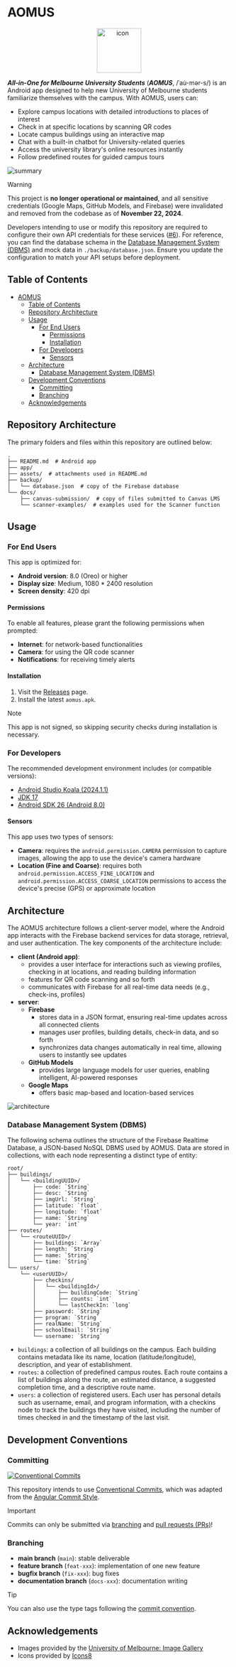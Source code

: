 # AOMUS

<!-- Display the app icon -->
<p align="center">
  <img src="./assets/icon.png" alt="icon" width="100"/>
</p>

_**All-in-One for Melbourne University Students**_ (_**AOMUS**_, /ˈau̇-mər-s/) is an Android app designed to help new University of Melbourne students familiarize themselves with the campus. With AOMUS, users can:

- Explore campus locations with detailed introductions to places of interest
- Check in at specific locations by scanning QR codes
- Locate campus buildings using an interactive map
- Chat with a built-in chatbot for University-related queries
- Access the university library's online resources instantly
- Follow predefined routes for guided campus tours

![summary](./assets/summary.jpeg)

> [!WARNING]
> This project is **no longer operational or maintained**, and all sensitive credentials (Google Maps, GitHub Models, and Firebase) were invalidated and removed from the codebase as of **November 22, 2024**.
>
> Developers intending to use or modify this repository are required to configure their own API credentials for these services ([#6](https://github.com/wille-wang/aomus/issues/6)). For reference, you can find the database schema in the [Database Management System (DBMS)](#database-management-system-dbms) and mock data in `./backup/database.json`. Ensure you update the configuration to match your API setups before deployment.

## Table of Contents

- [AOMUS](#aomus)
  - [Table of Contents](#table-of-contents)
  - [Repository Architecture](#repository-architecture)
  - [Usage](#usage)
    - [For End Users](#for-end-users)
      - [Permissions](#permissions)
      - [Installation](#installation)
    - [For Developers](#for-developers)
      - [Sensors](#sensors)
  - [Architecture](#architecture)
    - [Database Management System (DBMS)](#database-management-system-dbms)
  - [Development Conventions](#development-conventions)
    - [Committing](#committing)
    - [Branching](#branching)
  - [Acknowledgements](#acknowledgements)

## Repository Architecture

The primary folders and files within this repository are outlined below:

```plaintext
.
├── README.md  # Android app
├── app/
├── assets/  # attachments used in README.md
├── backup/
│   └── database.json  # copy of the Firebase database
└── docs/
    ├── canvas-submission/  # copy of files submitted to Canvas LMS
    └── scanner-examples/  # examples used for the Scanner function
```

## Usage

### For End Users

This app is optimized for:

- **Android version**: 8.0 (Oreo) or higher
- **Display size**: Medium, 1080 \* 2400 resolution
- **Screen density**: 420 dpi

#### Permissions

To enable all features, please grant the following permissions when prompted:

- **Internet**: for network-based functionalities
- **Camera**: for using the QR code scanner
- **Notifications**: for receiving timely alerts

#### Installation

1. Visit the [Releases](https://github.com/wille-wang/aomus/releases/) page.
2. Install the latest `aomus.apk`.

> [!NOTE]
>
> This app is not signed, so skipping security checks during installation is necessary.

### For Developers

The recommended development environment includes (or compatible versions):

- [Android Studio Koala (2024.1.1)](https://developer.android.com/studio/)
- [JDK 17](https://www.oracle.com/java/technologies/downloads/)
- [Android SDK 26 (Android 8.0)](https://developer.android.com/tools/releases/platforms)

#### Sensors

This app uses two types of sensors:

- **Camera**: requires the `android.permission.CAMERA` permission to capture images, allowing the app to use the device's camera hardware
- **Location (Fine and Coarse)**: requires both `android.permission.ACCESS_FINE_LOCATION` and `android.permission.ACCESS_COARSE_LOCATION` permissions to access the device's precise (GPS) or approximate location

## Architecture

The AOMUS architecture follows a client-server model, where the Android app interacts with the Firebase backend services for data storage, retrieval, and user authentication. The key components of the architecture include:

- **client (Android app)**:
  - provides a user interface for interactions such as viewing profiles, checking in at locations, and reading building information
  - features for QR code scanning and so forth
  - communicates with Firebase for all real-time data needs (e.g., check-ins, profiles)
- **server**:
  - **Firebase**
    - stores data in a JSON format, ensuring real-time updates across all connected clients
    - manages user profiles, building details, check-in data, and so forth
    - synchronizes data changes automatically in real time, allowing users to instantly see updates
  - **GitHub Models**
    - provides large language models for user queries, enabling intelligent, AI-powered responses
  - **Google Maps**
    - offers basic map-based and location-based services

![architecture](./assets/architecture.png)

### Database Management System (DBMS)

The following schema outlines the structure of the Firebase Realtime Database, a JSON-based NoSQL DBMS used by AOMUS. Data are stored in collections, with each node representing a distinct type of entity:

```
root/
├── buildings/
│   └── <buildingUUID>/
│       ├── code: `String`
│       ├── desc: `String`
│       ├── imgUrl: `String`
│       ├── latitude: `float`
│       ├── longitude: `float`
│       ├── name: `String`
│       └── year: `int`
├── routes/
│   └── <routeUUID>/
│       ├── buildings: `Array`
│       ├── length: `String`
│       ├── name: `String`
│       └── time: `String`
└── users/
    └── <userUUID>/
        ├── checkins/
        │   └── <buildingId>/
        │       ├── buildingCode: `String`
        │       ├── counts: `int`
        │       └── lastCheckIn: `long`
        ├── password: `String`
        ├── program: `String`
        ├── realName: `String`
        ├── schoolEmail: `String`
        └── username: `String`

```

- `buildings`: a collection of all buildings on the campus. Each building contains metadata like its name, location (latitude/longitude), description, and year of establishment.
- `routes`: a collection of predefined campus routes. Each route contains a list of buildings along the route, an estimated distance, a suggested completion time, and a descriptive route name.
- `users`: a collection of registered users. Each user has personal details such as username, email, and program information, with a checkins node to track the buildings they have visited, including the number of times checked in and the timestamp of the last visit.

## Development Conventions

### Committing

[![Conventional Commits](https://img.shields.io/badge/Conventional%20Commits-1.0.0-%23FE5196?logo=conventionalcommits&logoColor=white)](https://conventionalcommits.org)

This repository intends to use [Conventional Commits](https://www.conventionalcommits.org/en/), which was adapted from the [Angular Commit Style](https://github.com/angular/angular/blob/22b96b9/CONTRIBUTING.md#commit-message-format).

> [!IMPORTANT]
>
> Commits can only be submitted via [branching](#branching) and [pull requests (PRs)](https://docs.github.com/en/pull-requests/collaborating-with-pull-requests/getting-started/best-practices-for-pull-requests#best-practices-for-creating-pull-requests)!

### Branching

- **main branch** (`main`): stable deliverable
- **feature branch** (`feat-xxx`): implementation of one new feature
- **bugfix branch** (`fix-xxx`): bug fixes
- **documentation branch** (`docs-xxx`): documentation writing

> [!TIP]
> You can also use the type tags following the [commit convention](#committing).

## Acknowledgements

- Images provided by the [University of Melbourne: Image Gallery](https://www.unimelb.edu.au/filming-on-campus/gallery)
- Icons provided by [Icons8](https://icons8.com/)
